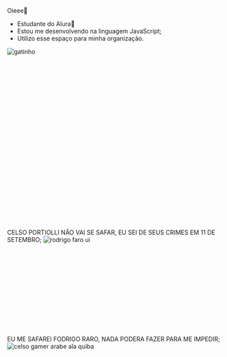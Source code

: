 Oieee💛
 - Estudante do Alura🍃
- Estou me desenvolvendo na linguagem JavaScript;
- Utilizo esse espaço para minha organização.

![gatinho](https://c.tenor.com/fAKIFrYkfpAAAAAd/tenor.gif)
<br><br><br><br><br><br><br><br><br><br><br><br><br><br><br><br><br><br><br><br><br><br><br><br>
































CELSO PORTIOLLI NÃO VAI SE SAFAR, EU SEI DE SEUS CRIMES EM 11 DE SETEMBRO;
![rodrigo faro ui](https://noticiasdatv.uol.com.br/media/_versions/artigos_2023/record-hora-do-faro-rodrigo-faro-reproducao-record_fixed_large.jpg)

<br><br><br><br><br><br><br><br><br><br><br>

EU ME SAFAREI FODRIGO RARO, NADA PODERA FAZER PARA ME IMPEDIR;
![celso gamer arabe ala quiba](https://encrypted-tbn0.gstatic.com/images?q=tbn:ANd9GcRKzgIGqG_2e2aoOMYbNkwojUytb-5F6e4DB2wH7bFlqYbuaJJM9BZEgHF0DNZ47AEwyJI&usqp=CAU)
